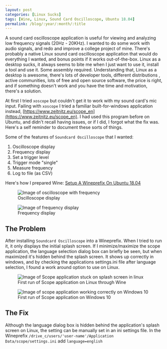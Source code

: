 ```yaml
---
layout: post
categories: [Linux Sucks]
tags: [Wine, Linux, Sound Card Oscilloscope, Ubuntu 18.04]
permalink: /blog/:year/:month/:title
---
```


A sound card oscilloscope application is useful for viewing and analyzing low frequency signals (20Hz - 20KHz). I wanted to do some work with audio signals, and redo and improve a college project of mine.
There's probably a native Linux sound card oscilloscope application that would do everything I wanted, and bonus points if it works out-of-the-box. Linux as a desktop sucks, it always seems to bite me when I just want to use it, install a tool and use it. Some assembly required. Understanding that, Linux as a desktop is awesome, there's lots of developer tools, different distributions , active communities, lots of free and open source software, the price is right, and if something doesn't work and you have the time and motivation, there's a solution.

At first I tried `xoscope` but couldn't get it to work with my sound card's mic input. Failing with `xoscope` I tried a familiar built-for-windows application instead, [https://www.zeitnitz.eu/scope_en](https://www.zeitnitz.eu/scope_en). I had used this program before on Ubuntu, and didn't recall having issues, or if I did, I forgot what the fix was. Here's a self reminder to document these sorts of things.

Some of the features of `Soundcard Oscilloscope` that I wanted:
1. Oscilloscope display
1. Frequency display
1. Set a trigger level
1. Trigger mode "single"
1. Measure frequency
1. Log to file (as CSV)

Here's how I prepared Wine: [Setup A Wineprefix On Ubuntu 18.04](/blog/2019/06/setup-a-wineprefix-on-ubuntu-18.04)

<div class="row">
  <div class="col-md">
    <figure>
       <img src="/images/blog/scope/osci.jpg"
          alt="Image of oscilloscope with frequency" class="img-fluid"/>
       <figcaption>Oscilloscope display</figcaption>
    </figure>
  </div>
  <div class="col-md">
    <figure>
       <img src="/images/blog/scope/freq.jpg"
          alt="Image of frequency display" class="img-fluid"/>
       <figcaption>Frequency display</figcaption>
    </figure>
  </div>
</div>

## The Problem
After installing `Soundcard Oscilloscope` into a Wineprefix. When I tried to run it, it only displays the initial splash screen. If I minimize/maximize the scope application, the language selection dialog box can briefly be seen, but when maximized it's hidden behind the splash screen. It shows up correctly in windows, and by checking the applications settings.ini file after language selection, I found a work around option to use on Linux.

<div class="row">
  <div class="col-md">
    <figure>
       <img src="/images/blog/scope/scope-on-linux.png"
          alt="Image of Scope application stuck on splash screen in linux" class="img-fluid"/>
       <figcaption>First run of Scope application on Linux through Wine</figcaption>
    </figure>
  </div>
  <div class="col-md">
    <figure>
       <img src="/images/blog/scope/scope-on-windows.png"
          alt="Image of scope application working correctly on Windows 10" class="img-fluid"/>
       <figcaption>First run of Scope application on Windows 10</figcaption>
    </figure>
  </div>
</div>

## The Fix
Although the language dialog box is hidden behind the application's splash screen on Linux, the setting can be manually set in an ini settings file. In the Wineprefix
`/drive_c/users/'user-name'/Application Data/scope/settings.ini`
add `language=english`
